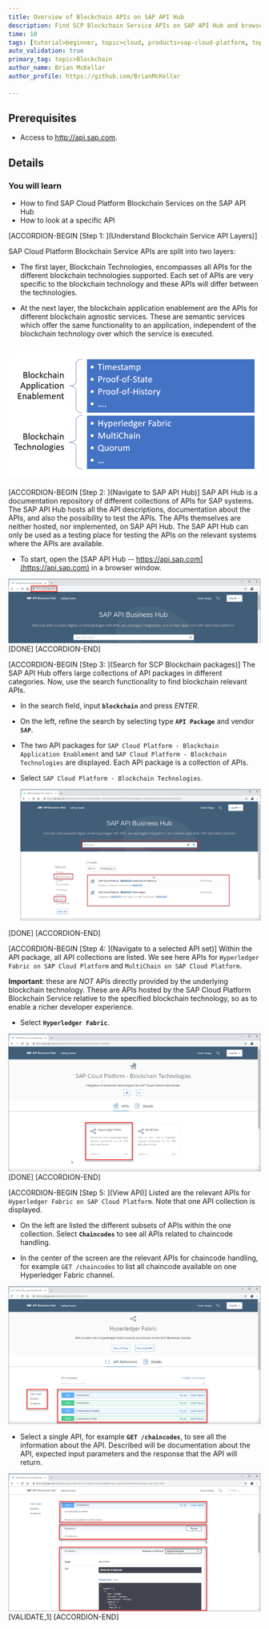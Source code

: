 ```yaml
---
title: Overview of Blockchain APIs on SAP API Hub
description: Find SCP Blockchain Service APIs on SAP API Hub and browse through the APIs.
time: 10
tags: [tutorial>beginner, topic>cloud, products>sap-cloud-platform, topic>Blockchain ]
auto_validation: true
primary_tag: topic>Blockchain
author_name: Brian McKellar
author_profile: https://github.com/BrianMcKellar

---
```


## Prerequisites  
 - Access to <http://api.sap.com>.

## Details

### You will learn
 - How to find SAP Cloud Platform Blockchain Services on the SAP API Hub
 - How to look at a specific API

 [ACCORDION-BEGIN [Step 1: ](Understand Blockchain Service API Layers)]

SAP Cloud Platform Blockchain Service APIs are split into two layers:

- The first layer, Blockchain Technologies, encompasses all APIs for the different blockchain technologies supported. Each set of APIs are very specific to the blockchain technology and these APIs will differ between the technologies.

- At the next layer, the blockchain application enablement are the APIs for different blockchain agnostic services. These are semantic services which offer the same functionality to an application, independent of the blockchain technology over which the service is executed.

![Image depicting two layers of blockchain APIs](01--api-structure.png)
---

[ACCORDION-BEGIN [Step 2: ](Navigate to SAP API Hub)]
SAP API Hub is a documentation repository of different collections of APIs for SAP systems. The SAP API Hub hosts all the API descriptions, documentation about the APIs, and also the possibility to test the APIs. The APIs themselves are neither hosted, nor implemented, on SAP API Hub. The SAP API Hub can only be used as a testing place for testing the APIs on the relevant systems where the APIs are available.

* To start, open the [SAP API Hub -- https://api.sap.com](https://api.sap.com) in a browser window.

![Image depicting SAP API Hub Start Page](02--apihub.png)
[DONE]
[ACCORDION-END]

[ACCORDION-BEGIN [Step 3: ](Search for SCP Blockchain packages)]
The SAP API Hub offers large collections of API packages in different categories. Now, use the search functionality to find blockchain relevant APIs.

* In the search field, input **`blockchain`** and press _ENTER_.

* On the left, refine the search by selecting type **`API Package`** and vendor **`SAP`**.

* The two API packages for `SAP Cloud Platform - Blockchain Application Enablement` and `SAP Cloud Platform - Blockchain Technologies` are displayed. Each API package is a collection of APIs.

* Select `SAP Cloud Platform - Blockchain Technologies`.

    ![Image depicting SAP API Hub Searching](03--search.png)

[DONE]
[ACCORDION-END]

[ACCORDION-BEGIN [Step 4: ](Navigate to a selected API set)]
Within the API package, all API collections are listed. We see here APIs for `Hyperledger Fabric on SAP Cloud Platform` and `MultiChain on SAP Cloud Platform`.

**Important**: these are _NOT_ APIs directly provided by the underlying blockchain technology. These are APIs hosted by the SAP Cloud Platform Blockchain Service relative to the specified blockchain technology, so as to enable a richer developer experience.

* Select **`Hyperledger Fabric`**.

![Image depicting SAP API Blockchain APIs](04--select-hlf.png)
[DONE]
[ACCORDION-END]

[ACCORDION-BEGIN [Step 5: ](View API)]
Listed are the relevant APIs for `Hyperledger Fabric on SAP Cloud Platform`. Note that one API collection is displayed.

* On the left are listed the different subsets of APIs within the one collection. Select **`Chaincodes`** to see all APIs related to chaincode handling.

* In the center of the screen are the relevant APIs for chaincode handling, for example `GET /chaincodes` to list all chaincode available on one Hyperledger Fabric channel.

![Image depicting different categories for an API on SAP API Hub](05--view-categories.png)

* Select a single API, for example **`GET /chaincodes`**, to see all the information about the API. Described will be documentation about the API, expected input parameters and the response that the API will return.

![Image depicting details on one API on SAP API Hub](06--view-api-details.png)
[VALIDATE_1]
[ACCORDION-END]
